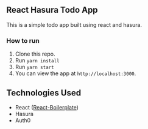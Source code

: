 ## React Hasura Todo App
This is a simple todo app built using react and hasura.

### How to run

1.  Clone this repo.
2.  Run `yarn install`
3.  Run `yarn start`<br />
4.  You can view the app at `http://localhost:3000`.

## Technologies Used

- React ([React-Boilerplate](https://github.com/react-boilerplate/react-boilerplate))
- Hasura
- Auth0

